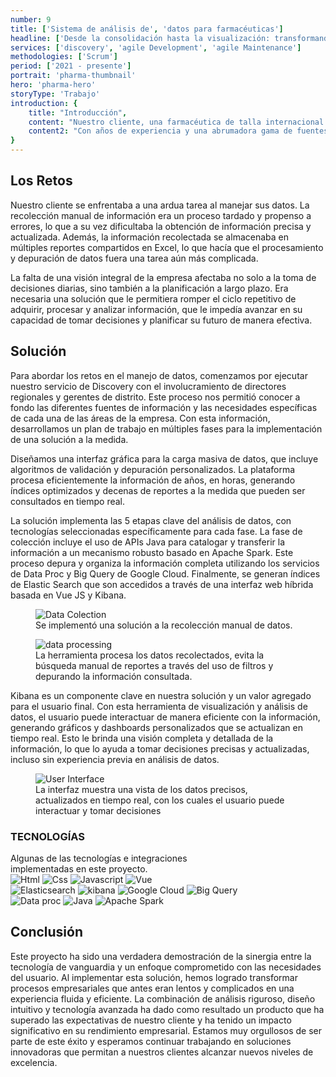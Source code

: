 ```yaml
---
number: 9
title: ['Sistema de análisis de', 'datos para farmacéuticas']
headline: ['Desde la consolidación hasta la visualización: transformando', 'procesos empresariales con tecnología de vanguardia.']
services: ['discovery', 'agile Development', 'agile Maintenance']
methodologies: ['Scrum']
period: ['2021 - presente']
portrait: 'pharma-thumbnail'
hero: 'pharma-hero'
storyType: 'Trabajo'
introduction: {
    title: "Introducción",
    content: "Nuestro cliente, una farmacéutica de talla internacional con una presencia sólida en México, Colombia y Centroamérica, enfrentaba un desafío crucial: asegurar la disponibilidad de información confiable y actualizada en tiempo real para tomar decisiones estratégicas y operar con eficacia.",
    content2: "Con años de experiencia y una abrumadora gama de fuentes de datos, el reto de consolidar, procesar y analizar la información en un formato accesible para todas las áreas clave se había vuelto más desafiante con el tiempo."
}
---
```


<div>
    <h2>Los Retos</h2>
    <p>Nuestro cliente se enfrentaba a una ardua tarea al manejar sus datos. La recolección manual de información era un proceso tardado y propenso a errores, lo que a su vez dificultaba la obtención de información precisa y actualizada. Además, la información recolectada se almacenaba en múltiples reportes compartidos en Excel, lo que hacía que el procesamiento y depuración de datos fuera una tarea aún más complicada.</p>
    <p>La falta de una visión integral de la empresa afectaba no solo a la toma de decisiones diarias, sino también a la planificación a largo plazo. Era necesaria una solución que le permitiera romper el ciclo repetitivo de adquirir, procesar y analizar información, que le impedía avanzar en su capacidad de tomar decisiones y planificar su futuro de manera efectiva.</p>
</div>
<div>
    <h2>Solución</h2>
    <p>Para abordar los retos en el manejo de datos, comenzamos por ejecutar nuestro servicio de Discovery con el involucramiento de directores regionales y gerentes de distrito. Este proceso nos permitió conocer a fondo las diferentes fuentes de información y las necesidades específicas de cada una de las áreas de la empresa. Con esta información, desarrollamos un plan de trabajo en múltiples fases para la implementación de una solución a la medida.</p>
    <p>Diseñamos una interfaz gráfica para la carga masiva de datos, que incluye algoritmos de validación y depuración personalizados. La plataforma procesa eficientemente la información de años, en horas, generando índices optimizados y decenas de reportes a la medida que pueden ser consultados en tiempo real.</p>
    <div class="story_story__mainContent__2cGrid__aNFn8">
        <div>
            <p>La solución implementa las 5 etapas clave del análisis de datos, con tecnologías seleccionadas específicamente para cada fase. La fase de colección incluye el uso de APIs Java para catalogar y transferir la información a un mecanismo robusto basado en Apache Spark. Este proceso depura y organiza la información completa utilizando los servicios de Data Proc y Big Query de Google Cloud. Finalmente, se generan índices de Elastic Search que son accedidos a través de una interfaz web híbrida basada en Vue JS y Kibana.</p>
        </div>
        <figure>
            <img src="/work/pharma-figure1.jpg" alt="Data Colection"/>
            <figcaption class="story_story__mainContent__gridCaption__8kiY6 story_story__mainContent__caption__IQRnS">Se implementó una solución a la recolección manual de datos.</figcaption>
        </figure>  
    </div>
</div>
<div>
    <figure>
        <img src="/work/pharma-figure2.jpg" alt="data processing"/>
        <figcaption class="story_story__mainContent__caption__IQRnS">La herramienta procesa los datos recolectados, evita la búsqueda manual de reportes a través del uso de filtros y depurando la información consultada.</figcaption>
    </figure>    
</div>
<div>
    <p>Kibana es un componente clave en nuestra solución y un valor agregado para el usuario final. Con esta herramienta de visualización y análisis de datos, el usuario puede interactuar de manera eficiente con la información, generando gráficos y dashboards personalizados que se actualizan en tiempo real. Esto le brinda una visión completa y detallada de la información, lo que lo ayuda a tomar decisiones precisas y actualizadas, incluso sin experiencia previa en análisis de datos.</p>
</div>
<div>
    <figure>
        <img src="/work/pharma-figure3.jpg" alt="User Interface"/>
        <figcaption class="story_story__mainContent__caption__IQRnS">La interfaz muestra una vista de los datos precisos, actualizados en tiempo real, con los cuales el usuario puede interactuar y tomar decisiones</figcaption>
    </figure>    
</div>
<div class="story_story__mainContent__technologies__v5XXm">
    <div>
        <h3>TECNOLOGÍAS</h3>
        <span>Algunas de las tecnologías e integraciones<br/>implementadas en este proyecto.</span>
    </div>   
    <div class="story_story__mainContent__technologies__images__6NSg5">
        <div>
            <img alt="Html" src="/technologies/html.svg"/>
            <img alt="Css" src="/technologies/css.svg"/>
            <img alt="Javascript" src="/technologies/javascript.svg"/>
            <img alt="Vue" src="/technologies/vue.svg"/>
        </div>
        <div>
            <img alt="Elasticsearch" src="/technologies/elasticsearch.svg"/>
            <img alt="kibana" src="/technologies/kibana.svg"/>
            <img alt="Google Cloud" src="/technologies/gcloud.svg"/>
            <img alt="Big Query" src="/technologies/bigquery.svg"/>
        </div>
        <div>
            <img alt="Data proc" src="/technologies/data-proc.svg"/>    
            <img alt="Java" src="/technologies/java.svg"/> 
            <img alt="Apache Spark" src="/technologies/apache-spark.svg" class="story_story__mainContent__technologies__images__large__KxVD1"/>   
        </div>
    </div>     
</div>
<div>
    <h2>Conclusión</h2>
    <p>Este proyecto ha sido una verdadera demostración de la sinergia entre la tecnología de vanguardia y un enfoque comprometido con las necesidades del usuario. Al implementar esta solución, hemos logrado transformar procesos empresariales que antes eran lentos y complicados en una experiencia fluida y eficiente. La combinación de análisis riguroso, diseño intuitivo y tecnología avanzada ha dado como resultado un producto que ha superado las expectativas de nuestro cliente y ha tenido un impacto significativo en su rendimiento empresarial. Estamos muy orgullosos de ser parte de este éxito y esperamos continuar trabajando en soluciones innovadoras que permitan a nuestros clientes alcanzar nuevos niveles de excelencia.</p>
</div>